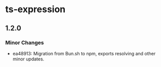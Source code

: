 # ts-expression

## 1.2.0

### Minor Changes

- ea48913: Migration from Bun.sh to npm, exports resolving and other minor updates.
